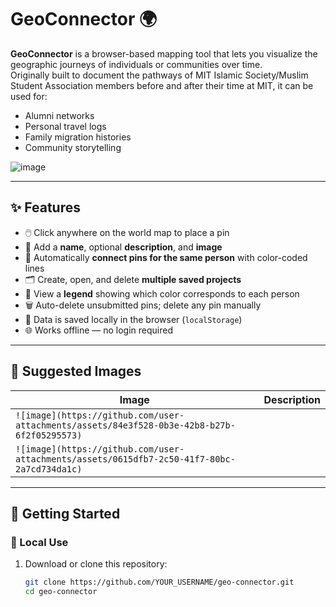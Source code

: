 # GeoConnector 🌍

**GeoConnector** is a browser-based mapping tool that lets you visualize the geographic journeys of individuals or communities over time.  
Originally built to document the pathways of MIT Islamic Society/Muslim Student Association members before and after their time at MIT, it can be used for:

- Alumni networks
- Personal travel logs
- Family migration histories
- Community storytelling

![image](https://github.com/user-attachments/assets/8cf4cfd7-3241-4b0b-98ff-a50a61ccf642)

---

## ✨ Features

- 🖱️ Click anywhere on the world map to place a pin
- 🧍 Add a **name**, optional **description**, and **image**
- 🌈 Automatically **connect pins for the same person** with color-coded lines
- 🗂️ Create, open, and delete **multiple saved projects**
- 🧭 View a **legend** showing which color corresponds to each person
- 🗑️ Auto-delete unsubmitted pins; delete any pin manually
- 💾 Data is saved locally in the browser (`localStorage`)
- 🌐 Works offline — no login required

---

## 📸 Suggested Images

| Image | Description |
|-------|-------------|
| `![image](https://github.com/user-attachments/assets/84e3f528-0b3e-42b8-b27b-6f2f05295573)` |
| `![image](https://github.com/user-attachments/assets/0615dfb7-2c50-41f7-80bc-2a7cd734da1c)` |

---

## 🚀 Getting Started

### 🔧 Local Use

1. Download or clone this repository:
   ```bash
   git clone https://github.com/YOUR_USERNAME/geo-connector.git
   cd geo-connector
